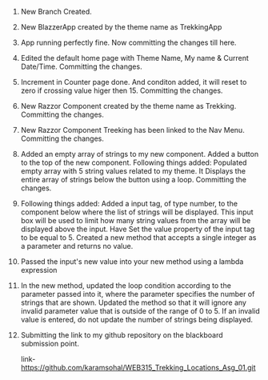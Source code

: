 1. New Branch Created.
2. New BlazzerApp created by the theme name as TrekkingApp
3. App running perfectly fine. Now committing the changes till here.
4. Edited the default home page with Theme Name, My name & Current Date/Time. Committing the changes.
5. Increment in Counter page done. And conditon added, it will reset to zero if crossing value higer then 15. Committing the changes.
6. New Razzor Component created by the theme name as Trekking. Committing the changes.
7. New Razzor Component Treeking has been linked to the Nav Menu. Committing the changes.
8. Added an empty array of strings to my new component.
    Added a button to the top of the new component.
    Following things added:
    Populated empty array with 5 string values related to my theme.
    It Displays the entire array of strings below the button using a loop.
    Committing the changes.
9. Following things added:
    Added a input tag, of type number, to the component below where the list of strings will be
    displayed. This input box will be used to limit how many string values from the array will
    be displayed above the input.
    Have Set the value property of the input tag to be equal to 5.
    Created a new method that accepts a single integer as a parameter and returns no
    value.

10. Passed the input's new value into your new method using a lambda expression

11. In the new method, updated the loop condition according
    to the parameter passed into it, where the parameter specifies the number of strings
    that are shown.
    Updated the method so that it will ignore any invalid parameter value that is outside of the
    range of 0 to 5. If an invalid value is entered, do not update the number of strings being
    displayed.

12. Submitting the link to my github repository on the blackboard submission point.

    link- https://github.com/karamsohal/WEB315_Trekking_Locations_Asg_01.git